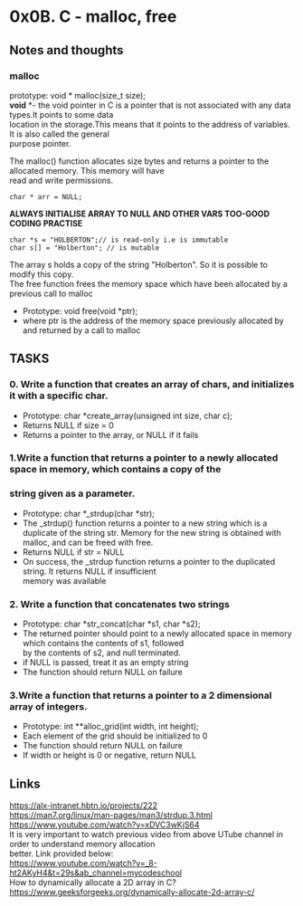 # 0x0B. C - malloc, free
## Notes and thoughts
### malloc  
prototype: void * malloc(size_t size);  
**void** *- the void pointer in C is a pointer that is not associated with any data types.It points to some data  
location in the storage.This means that it points to the address of variables. It is also called the general  
purpose pointer.  

The malloc() function allocates size bytes and returns a pointer to the allocated memory. This memory will have  
read and write permissions.  

	char * arr = NULL;  

**ALWAYS INITIALISE ARRAY TO NULL AND OTHER VARS TOO-GOOD CODING PRACTISE**  
	
	char *s = "HOLBERTON";// is read-only i.e is immutable  
	char s[] = "Holberton"; // is mutable  

The array s holds a copy of the string "Holberton". So it is possible to modify this copy.  
The free function frees the memory space which have been allocated by a previous call to malloc  
  
+ Prototype: void free(void *ptr);  
+ where ptr is the address of the memory space previously allocated by and returned by a call to malloc  



## TASKS
### 0. Write a function that creates an array of chars, and initializes it with a specific char.
+ Prototype: char *create_array(unsigned int size, char c);  
+ Returns NULL if size = 0  
+ Returns a pointer to the array, or NULL if it fails 
### 1.Write a function that returns a pointer to a newly allocated space in memory, which contains a copy of the  
### string given as a parameter.  
+ Prototype: char *_strdup(char *str);  
+ The _strdup() function returns a pointer to a new string which is a duplicate of the string str. Memory for 
the new string is obtained with malloc, and can be freed with free.  
+ Returns NULL if str = NULL  
+ On success, the _strdup function returns a pointer to the duplicated string. It returns NULL if insufficient  
memory was available
### 2. Write a function that concatenates two strings
+ Prototype: char *str_concat(char *s1, char *s2);
+ The returned pointer should point to a newly allocated space in memory which contains the contents of s1, followed  
by the contents of s2, and null terminated.
+ if NULL is passed, treat it as an empty string
+ The function should return NULL on failure  
### 3.Write a function that returns a pointer to a 2 dimensional array of integers.  
+ Prototype: int **alloc_grid(int width, int height);
+ Each element of the grid should be initialized to 0
+ The function should return NULL on failure
+ If width or height is 0 or negative, return NULL
## Links
https://alx-intranet.hbtn.io/projects/222  
https://man7.org/linux/man-pages/man3/strdup.3.html  
https://www.youtube.com/watch?v=xDVC3wKjS64  
It is very important to watch previous video from above UTube channel in order to understand memory allocation  
better. Link provided below:  
https://www.youtube.com/watch?v=_8-ht2AKyH4&t=29s&ab_channel=mycodeschool  
How to dynamically allocate a 2D array in C?  
https://www.geeksforgeeks.org/dynamically-allocate-2d-array-c/
